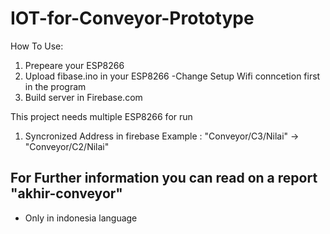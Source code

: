 # IOT-for-Conveyor-Prototype

How To Use:
1. Prepeare your ESP8266
2. Upload fibase.ino in your ESP8266
    -Change Setup Wifi conncetion first in the program
3. Build server in Firebase.com

This project needs multiple ESP8266 for run
1. Syncronized Address in firebase 
    Example : "Conveyor/C3/Nilai" -> "Conveyor/C2/Nilai"
    
## For Further information you can read on a report "akhir-conveyor"
  - Only in indonesia language
